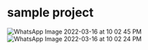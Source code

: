 # sample project




![WhatsApp Image 2022-03-16 at 10 02 45 PM](https://user-images.githubusercontent.com/51741195/158642199-854635d3-256e-4648-8706-b6f05444bbba.jpeg)
![WhatsApp Image 2022-03-16 at 10 02 24 PM](https://user-images.githubusercontent.com/51741195/158642206-13d5f974-d653-4cc0-8915-e7336110a263.jpeg)
